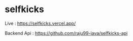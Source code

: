 # selfkicks
Live : https://selfkicks.vercel.app/

Backend Api : https://github.com/raju99-java/selfkicks-api

